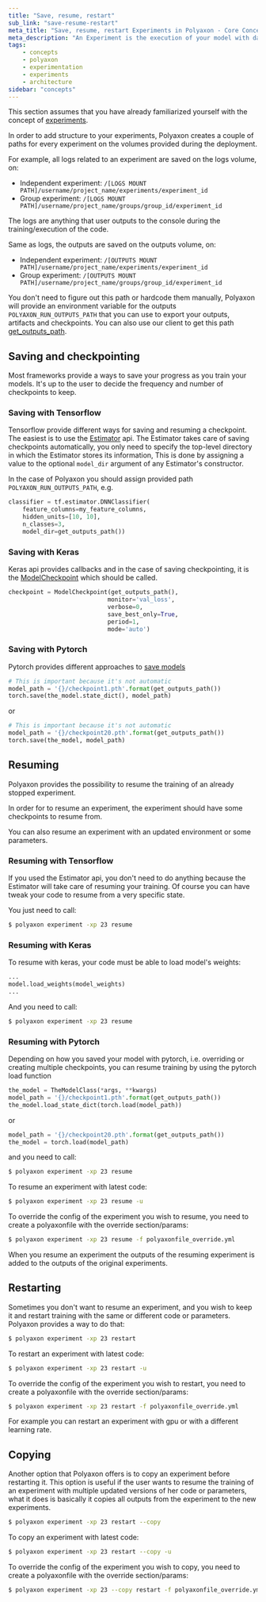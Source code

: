 ```yaml
---
title: "Save, resume, restart"
sub_link: "save-resume-restart"
meta_title: "Save, resume, restart Experiments in Polyaxon - Core Concepts"
meta_description: "An Experiment is the execution of your model with data and the provided parameters on the cluster, Polyaxon creates a couple of paths for every experiment on the volumes provided during the deployment."
tags:
    - concepts
    - polyaxon
    - experimentation
    - experiments
    - architecture
sidebar: "concepts"
---
```


This section assumes that you have already familiarized yourself with the concept of [experiments](/concepts/experiments/).

In order to add structure to your experiments,
Polyaxon creates a couple of paths for every experiment on the volumes provided during the deployment.

For example, all logs related to an experiment are saved on the logs volume, on:

 * Independent experiment: `/[LOGS MOUNT PATH]/username/project_name/experiments/experiment_id`
 * Group experiment: `/[LOGS MOUNT PATH]/username/project_name/groups/group_id/experiment_id`

The logs are anything that user outputs to the console during the training/execution of the code.

Same as logs, the outputs are saved on the outputs volume, on:

 * Independent experiment: `/[OUTPUTS MOUNT PATH]/username/project_name/experiments/experiment_id`
 * Group experiment: `/[OUTPUTS MOUNT PATH]/username/project_name/groups/group_id/experiment_id`

You don't need to figure out this path or hardcode them manually,
Polyaxon will provide an environment variable for the outputs `POLYAXON_RUN_OUTPUTS_PATH`
that you can use to export your outputs, artifacts and checkpoints.
You can also use our client to get this path [get\_outputs\_path](/references/polyaxon-tracking-api/in-cluster/#get-outputs-path).

## Saving and checkpointing

Most frameworks provide a ways to save your progress as you train your models.
It's up to the user to decide the frequency and number of checkpoints to keep.

### Saving with Tensorflow

Tensorflow provide different ways for saving and resuming a checkpoint. The easiest is to use the [Estimator](https://www.tensorflow.org/get_started/checkpoints) api.
The Estimator takes care of saving checkpoints automatically,
you only need to specify the top-level directory in which the Estimator stores its information,
This is done by assigning a value to the optional `model_dir` argument of any Estimator's constructor.

In the case of Polyaxon you should assign provided path `POLYAXON_RUN_OUTPUTS_PATH`, e.g.

```python
classifier = tf.estimator.DNNClassifier(
    feature_columns=my_feature_columns,
    hidden_units=[10, 10],
    n_classes=3,
    model_dir=get_outputs_path())
```

### Saving with Keras

Keras api provides callbacks and in the case of saving checkpointing,
it is the [ModelCheckpoint](https://keras.io/callbacks/#modelcheckpoint) which should be called.

```python
checkpoint = ModelCheckpoint(get_outputs_path(),
                            monitor='val_loss',
                            verbose=0,
                            save_best_only=True,
                            period=1,
                            mode='auto')
```

### Saving with Pytorch

Pytorch provides different approaches to [save models](http://pytorch.org/docs/stable/notes/serialization.html#recommended-approach-for-saving-a-model)

```python
# This is important because it's not automatic
model_path = '{}/checkpoint1.pth'.format(get_outputs_path())
torch.save(the_model.state_dict(), model_path)
```

or

```python
# This is important because it's not automatic
model_path = '{}/checkpoint20.pth'.format(get_outputs_path())
torch.save(the_model, model_path)
```


## Resuming

Polyaxon provides the possibility to resume the training of an already stopped experiment.

In order for to resume an experiment, the experiment should have some checkpoints to resume from.

You can also resume an experiment with an updated environment or some parameters.

### Resuming with Tensorflow

If you used the Estimator api, you don't need to do anything because the Estimator will take care of resuming your training.
Of course you can have tweak your code to resume from a very specific state.

You just need to call:

```bash
$ polyaxon experiment -xp 23 resume
```


### Resuming with Keras

To resume with keras, your code must be able to load model's weights:

```python
...
model.load_weights(model_weights)
...
```

And you need to call:

```bash
$ polyaxon experiment -xp 23 resume
```


### Resuming with Pytorch

Depending on how you saved your model with pytorch, i.e. overriding or creating multiple checkpoints,
you can resume training by using the pytorch load function

```python
the_model = TheModelClass(*args, **kwargs)
model_path = '{}/checkpoint1.pth'.format(get_outputs_path())
the_model.load_state_dict(torch.load(model_path))
```

or

```python
model_path = '{}/checkpoint20.pth'.format(get_outputs_path())
the_model = torch.load(model_path)
```

and you need to call:

```bash
$ polyaxon experiment -xp 23 resume
```

To resume an experiment with latest code:

```bash
$ polyaxon experiment -xp 23 resume -u
```

To override the config of the experiment you wish to resume, you need to create a polyaxonfile with the override section/params:

```bash
$ polyaxon experiment -xp 23 resume -f polyaxonfile_override.yml
```

When you resume an experiment the outputs of the resuming experiment is added to the outputs of the original experiments.


## Restarting

Sometimes you don't want to resume an experiment, and you wish to keep it and restart training with the same or different code or parameters.
Polyaxon provides a way to do that:

```bash
$ polyaxon experiment -xp 23 restart
```

To restart an experiment with latest code:

```bash
$ polyaxon experiment -xp 23 restart -u
```

To override the config of the experiment you wish to restart, you need to create a polyaxonfile with the override section/params:

```bash
$ polyaxon experiment -xp 23 restart -f polyaxonfile_override.yml
```

For example you can restart an experiment with gpu or with a different learning rate.


## Copying

Another option that Polyaxon offers is to copy an experiment before restarting it.
This option is useful if the user wants to resume the training of an experiment with multiple updated versions of her code or parameters,
what it does is basically it copies all outputs from the experiment to the new experiments.


```bash
$ polyaxon experiment -xp 23 restart --copy
```

To copy an experiment with latest code:

```bash
$ polyaxon experiment -xp 23 restart --copy -u
```

To override the config of the experiment you wish to copy, you need to create a polyaxonfile with the override section/params:

```bash
$ polyaxon experiment -xp 23 --copy restart -f polyaxonfile_override.yml
```
